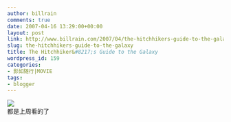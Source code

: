 ```yaml
---
author: billrain
comments: true
date: 2007-04-16 13:29:00+00:00
layout: post
link: http://www.billrain.com/2007/04/the-hitchhikers-guide-to-the-galaxy/
slug: the-hitchhikers-guide-to-the-galaxy
title: The Hitchhiker&#8217;s Guide to the Galaxy
wordpress_id: 159
categories:
- 影如随行|MOVIE
tags:
- blogger
---
```


[![](http://bp3.blogger.com/_lAHIYwHGO4A/RiN6WwQzHxI/AAAAAAAABTY/tDMjUI5k4aE/s400/U1117P28T3D717625F326DT20050508030437.jpg)](http://bp3.blogger.com/_lAHIYwHGO4A/RiN6WwQzHxI/AAAAAAAABTY/tDMjUI5k4aE/s1600-h/U1117P28T3D717625F326DT20050508030437.jpg)  
都是上周看的了  

